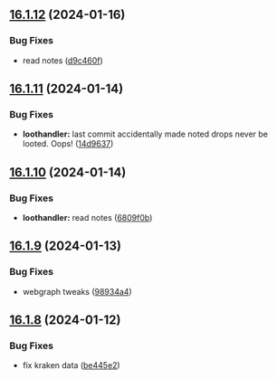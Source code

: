 ## [16.1.12](https://github.com/Torwent/WaspLib/compare/v16.1.11...v16.1.12) (2024-01-16)


### Bug Fixes

* read notes ([d9c460f](https://github.com/Torwent/WaspLib/commit/d9c460f4c6fa2f9d0d04d4a0b67ed6d7c59211ab))



## [16.1.11](https://github.com/Torwent/WaspLib/compare/v16.1.10...v16.1.11) (2024-01-14)


### Bug Fixes

* **loothandler:** last commit accidentally made noted drops never be looted. Oops! ([14d9637](https://github.com/Torwent/WaspLib/commit/14d96379e6dc5eb90926ed8f4fc7d8fc3f563e12))



## [16.1.10](https://github.com/Torwent/WaspLib/compare/v16.1.9...v16.1.10) (2024-01-14)


### Bug Fixes

* **loothandler:** read notes ([6809f0b](https://github.com/Torwent/WaspLib/commit/6809f0b069a38488b5b062f13f1c086058196417))



## [16.1.9](https://github.com/Torwent/WaspLib/compare/v16.1.8...v16.1.9) (2024-01-13)


### Bug Fixes

* webgraph tweaks ([98934a4](https://github.com/Torwent/WaspLib/commit/98934a43ee9adc807034fc62a254f90ba058ae7d))



## [16.1.8](https://github.com/Torwent/WaspLib/compare/v16.1.7...v16.1.8) (2024-01-12)


### Bug Fixes

* fix kraken data ([be445e2](https://github.com/Torwent/WaspLib/commit/be445e228678b0dde9a4c7993e3aee30981f2d7b))




